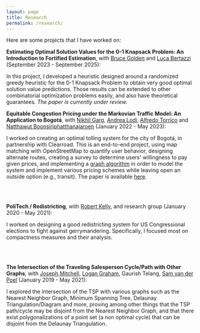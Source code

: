 ```yaml
---
layout: page
title: Research
permalink: /research/
---
```


Here are some projects that I have worked on:

**Estimating Optimal Solution Values for the 0-1 Knapsack Problem: An Introduction to Fortified Estimation**, with [Bruce Golden](https://www.rhsmith.umd.edu/directory/bruce-l-golden) and [Luca Bertazzi](https://luca-bertazzi.unibs.it/) (September 2023 - September 2025):

In this project, I developed a heuristic designed around a randomized greedy heuristic for the 0-1 Knapsack Problem to obtain very good optimal solution value predictions. Those results can be extended to other combinatorial optimization problems easily, and also have theoretical guarantees. _The paper is currently under review._ 

**Equitable Congestion Pricing under the Markovian Traffic Model: An Application to Bogotá**, with [Nikhil Garg](https://gargnikhil.com/), [Andrea Lodi](https://tech.cornell.edu/people/andrea-lodi/), [Alfredo Torrico](https://sites.google.com/view/atorrico)  and [Natthawut Boonsiriphatthanajaroen](https://www.orie.cornell.edu/research/grad-students/natthawut-boonsiriphatthanajaroen) (January 2022 - May 2023):

I worked on creating an optimal tolling system for the city of Bogotá, in partnership with Clearroad. This is an end-to-end project, using map matching with OpenStreetMap to quantify user behavior, designing alternate routes, creating a survey to determine users' willingness to pay given prices, and implementing a [graph algorithm](https://link.springer.com/content/pdf/10.1007/s10107-006-0076-2.pdf) in order to model the system and implement various pricing schemes while leaving open an outside option (e.g., transit). The paper is available [here](https://arxiv.org/abs/2407.05035).

<br/><br/>

**PoliTech / Redistricting**, with [Robert Kelly](https://www3.cs.stonybrook.edu/~robkelly/index.htm), and research group (January 2020 - May 2021):

I worked on designing a good redistricting system for US Congressional elections to fight against gerrymandering. Specifically, I focused most on compactness measures and their analysis.

<br/><br/>

**The Intersection of the Traveling Salesperson Cycle/Path with Other Graphs**, with [Joseph Mitchell](http://www.ams.sunysb.edu/~jsbm/jsbm.html), [Logan Graham](https://github.com/LoganDGraham), Gaurish Telang, [Sam van der Poel](https://samvanderpoel.github.io/) (January 2019 - May 2021):

I explored the intersection of the TSP with various graphs such as the Nearest Neighbor Graph, Minimum Spanning Tree, Delaunay Triangulation/Diagram and more, proving among other things that the TSP path/cycle may be disjoint from the Nearest Neighbor Graph, and that there exist polygonalizations of a point set (a non optimal cycle) that can be disjoint from the Delaunay Triangulation.

<br/><br/>
